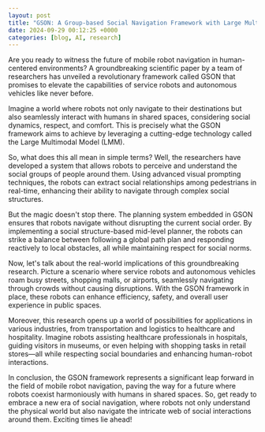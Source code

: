 ```yaml
---
layout: post
title: "GSON: A Group-based Social Navigation Framework with Large Multimodal Model"
date: 2024-09-29 00:12:25 +0000
categories: [blog, AI, research]
---
```

Are you ready to witness the future of mobile robot navigation in human-centered environments? A groundbreaking scientific paper by a team of researchers has unveiled a revolutionary framework called GSON that promises to elevate the capabilities of service robots and autonomous vehicles like never before.

Imagine a world where robots not only navigate to their destinations but also seamlessly interact with humans in shared spaces, considering social dynamics, respect, and comfort. This is precisely what the GSON framework aims to achieve by leveraging a cutting-edge technology called the Large Multimodal Model (LMM).

So, what does this all mean in simple terms? Well, the researchers have developed a system that allows robots to perceive and understand the social groups of people around them. Using advanced visual prompting techniques, the robots can extract social relationships among pedestrians in real-time, enhancing their ability to navigate through complex social structures.

But the magic doesn't stop there. The planning system embedded in GSON ensures that robots navigate without disrupting the current social order. By implementing a social structure-based mid-level planner, the robots can strike a balance between following a global path plan and responding reactively to local obstacles, all while maintaining respect for social norms.

Now, let's talk about the real-world implications of this groundbreaking research. Picture a scenario where service robots and autonomous vehicles roam busy streets, shopping malls, or airports, seamlessly navigating through crowds without causing disruptions. With the GSON framework in place, these robots can enhance efficiency, safety, and overall user experience in public spaces.

Moreover, this research opens up a world of possibilities for applications in various industries, from transportation and logistics to healthcare and hospitality. Imagine robots assisting healthcare professionals in hospitals, guiding visitors in museums, or even helping with shopping tasks in retail stores—all while respecting social boundaries and enhancing human-robot interactions.

In conclusion, the GSON framework represents a significant leap forward in the field of mobile robot navigation, paving the way for a future where robots coexist harmoniously with humans in shared spaces. So, get ready to embrace a new era of social navigation, where robots not only understand the physical world but also navigate the intricate web of social interactions around them. Exciting times lie ahead!
